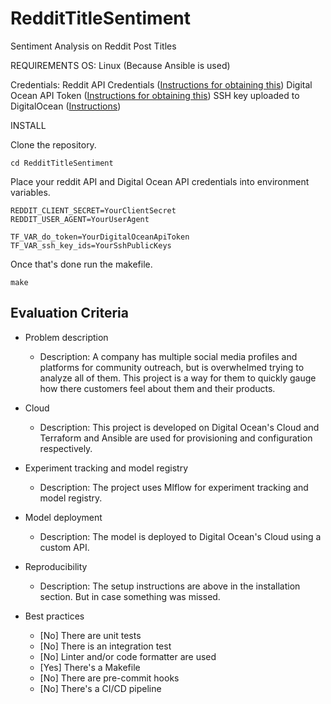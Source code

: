 # RedditTitleSentiment
Sentiment Analysis on Reddit Post Titles



REQUIREMENTS
OS:
Linux (Because Ansible is used)

Credentials:
Reddit API Credentials ([Instructions for obtaining this](https://github.com/reddit-archive/reddit/wiki/OAuth2))
Digital Ocean API Token ([Instructions for obtaining this](https://docs.digitalocean.com/reference/api/create-personal-access-token/))
SSH key uploaded to DigitalOcean ([Instructions](https://docs.digitalocean.com/platform/teams/how-to/upload-ssh-keys/))


INSTALL

Clone the repository.

```https://github.com/gishoo/RedditTitleSentiment
cd RedditTitleSentiment
```

Place your reddit API and Digital Ocean API credentials into environment variables. 

```REDDIT_CLIENT_ID=YourCleintID
REDDIT_CLIENT_SECRET=YourClientSecret
REDDIT_USER_AGENT=YourUserAgent
```

```
TF_VAR_do_token=YourDigitalOceanApiToken
TF_VAR_ssh_key_ids=YourSshPublicKeys
```

Once that's done run the makefile.

```make```

## Evaluation Criteria

* Problem description
    * Description: A company has multiple social media profiles and platforms for community outreach, but is overwhelmed trying to analyze all of them. This project is a way for them to quickly gauge how there customers feel about them and their products. 

* Cloud
    * Description: This project is developed on Digital Ocean's Cloud and Terraform and Ansible are used for provisioning and configuration respectively. 

* Experiment tracking and model registry
    * Description: The project uses Mlflow for experiment tracking and model registry.  

* Model deployment
    * Description: The model is deployed to Digital Ocean's Cloud using a custom API.

* Reproducibility
    * Description: The setup instructions are above in the installation section. But in case something was missed. 

* Best practices
    * [No] There are unit tests 
    * [No] There is an integration test 
    * [No] Linter and/or code formatter are used
    * [Yes] There's a Makefile
    * [No] There are pre-commit hooks 
    * [No] There's a CI/CD pipeline